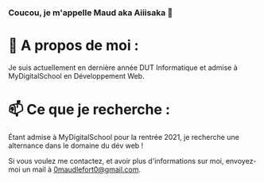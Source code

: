 ### Coucou, je m'appelle Maud aka Aiiisaka 👋

# 💬 A propos de moi :

Je suis actuellement en dernière année DUT Informatique et admise à MyDigitalSchool en Développement Web.

# 📫 Ce que je recherche :

Étant admise à MyDigitalSchool pour la rentrée 2021, je recherche une alternance dans le domaine du dév web !

Si vous voulez me contactez, et avoir plus d'informations sur moi, envoyez-moi un mail à 0maudlefort0@gmail.com.

<!--
**Aiiisaka/Aiiisaka** is a ✨ _special_ ✨ repository because its `README.md` (this file) appears on your GitHub profile.

Here are some ideas to get you started:

- 🔭 I’m currently working on ...
- 🌱 I’m currently learning ...
- 👯 I’m looking to collaborate on ...
- 🤔 I’m looking for help with ...
- 💬 Ask me about ...
- 📫 How to reach me: ...
- 😄 Pronouns: ...
- ⚡ Fun fact: ...
-->
